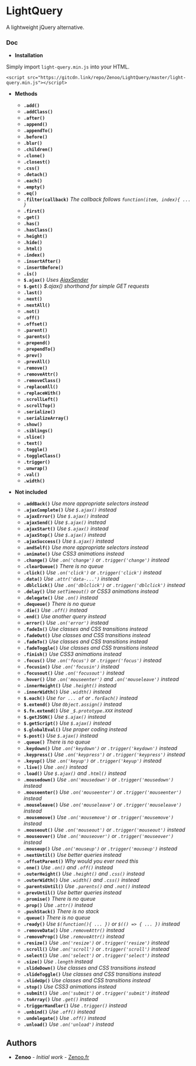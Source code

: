 # LightQuery

A lightweight jQuery alternative.

### Doc

* **Installation**

Simply import `light-query.min.js` into your HTML.
```
<script src="https://gitcdn.link/repo/Zenoo/LightQuery/master/light-query.min.js"></script>	
```

* **Methods**

  * **`.add()`**
  * **`.addClass()`**
  * **`.after()`**
  * **`.append()`**
  * **`.appendTo()`**
  * **`.before()`**
  * **`.blur()`**
  * **`.children()`**
  * **`.clone()`**
  * **`.closest()`**
  * **`.css()`**
  * **`.detach()`**
  * **`.each()`**
  * **`.empty()`**
  * **`.eq()`**
  * **`.filter(callback)`** *The callback follows `function(item, index){ ... }`*
  * **`.first()`**
  * **`.get()`**
  * **`.has()`**
  * **`.hasClass()`**
  * **`.height()`**
  * **`.hide()`**
  * **`.html()`**
  * **`.index()`**
  * **`.insertAfter()`**
  * **`.insertBefore()`**
  * **`.is()`**
  * **`$.ajax()`** *Uses [AjaxSender](https://github.com/Zenoo/ajax-sender)*
  * **`$.get()`** *$.ajax() shorthand for simple GET requests*
  * **`.last()`**
  * **`.next()`**
  * **`.nextAll()`**
  * **`.not()`**
  * **`.off()`**
  * **`.offset()`**
  * **`.parent()`**
  * **`.parents()`**
  * **`.prepend()`**
  * **`.prependTo()`**
  * **`.prev()`**
  * **`.prevAll()`**
  * **`.remove()`**
  * **`.removeAttr()`**
  * **`.removeClass()`**
  * **`.replaceAll()`**
  * **`.replaceWith()`**
  * **`.scrollLeft()`**
  * **`.scrollTop()`**
  * **`.serialize()`**
  * **`.serializeArray()`**
  * **`.show()`**
  * **`.siblings()`**
  * **`.slice()`**
  * **`.text()`**
  * **`.toggle()`**
  * **`.toggleClass()`**
  * **`.trigger()`**
  * **`.unwrap()`**
  * **`.val()`**
  * **`.width()`**


* **Not included**

  * **`.addBack()`** *Use more appropriate selectors instead*
  * **`.ajaxComplete()`** *Use `$.ajax()` instead*
  * **`.ajaxError()`** *Use `$.ajax()` instead*
  * **`.ajaxSend()`** *Use `$.ajax()` instead*
  * **`.ajaxStart()`** *Use `$.ajax()` instead*
  * **`.ajaxStop()`** *Use `$.ajax()` instead*
  * **`.ajaxSuccess()`** *Use `$.ajax()` instead*
  * **`.andSelf()`** *Use more appropriate selectors instead*
  * **`.animate()`** *Use CSS3 animations instead*
  * **`.change()`** *Use `.on('change')` or `.trigger('change')` instead*
  * **`.clearQueue()`** *There is no queue*
  * **`.click()`** *Use `.on('click')` or `.trigger('click')` instead*
  * **`.data()`** *Use `.attr('data-...')` instead*
  * **`.dblclick()`** *Use `.on('dblclick')` or `.trigger('dblclick')` instead*
  * **`.delay()`** *Use `setTimeout()` or CSS3 animations instead*
  * **`.delegate()`** *Use `.on()` instead*
  * **`.dequeue()`** *There is no queue*
  * **`.die()`** *Use `.off()` instead*
  * **`.end()`** *Use another query instead*
  * **`.error()`** *Use `.on('error')` instead*
  * **`.fadeIn()`** *Use classes and CSS transitions instead*
  * **`.fadeOut()`** *Use classes and CSS transitions instead*
  * **`.fadeTo()`** *Use classes and CSS transitions instead*
  * **`.fadeToggle()`** *Use classes and CSS transitions instead*
  * **`.finish()`** *Use CSS3 animations instead*
  * **`.focus()`** *Use `.on('focus')` or `.trigger('focus')` instead*
  * **`.focusin()`** *Use `.on('focusin')` instead*
  * **`.focusout()`** *Use `.on('focusout')` instead*
  * **`.hover()`** *Use `.on('mouseenter')` and `.on('mouseleave')` instead*
  * **`.innerHeight()`** *Use `.height()` instead*
  * **`.innerWidth()`** *Use `.width()` instead*
  * **`$.each()`** *Use `for ... of` or `.forEach()` instead*
  * **`$.extend()`** *Use `Object.assign()` instead*
  * **`$.fn.extend()`** *Use `_$.prototype.XXX` instead*
  * **`$.getJSON()`** *Use `$.ajax()` instead*
  * **`$.getScript()`** *Use `$.ajax()` instead*
  * **`$.globalEval()`** *Use proper coding instead*
  * **`$.post()`** *Use `$.ajax()` instead*
  * **`.queue()`** *There is no queue*
  * **`.keydown()`** *Use `.on('keydown')` or `.trigger('keydown')` instead*
  * **`.keypress()`** *Use `.on('keypress')` or `.trigger('keypress')` instead*
  * **`.keyup()`** *Use `.on('keyup')` or `.trigger('keyup')` instead*
  * **`.live()`** *Use `.on()` instead*
  * **`.load()`** *Use `$.ajax()` and `.html()` instead*
  * **`.mousedown()`** *Use `.on('mousedown')` or `.trigger('mousedown')` instead*
  * **`.mouseenter()`** *Use `.on('mouseenter')` or `.trigger('mouseenter')` instead*
  * **`.mouseleave()`** *Use `.on('mouseleave')` or `.trigger('mouseleave')` instead*
  * **`.mousemove()`** *Use `.on('mousemove')` or `.trigger('mousemove')` instead*
  * **`.mouseout()`** *Use `.on('mouseout')` or `.trigger('mouseout')` instead*
  * **`.mouseover()`** *Use `.on('mouseover')` or `.trigger('mouseover')` instead*
  * **`.mouseup()`** *Use `.on('mouseup')` or `.trigger('mouseup')` instead*
  * **`.nextUntil()`** *Use better queries instead*
  * **`.offsetParent()`** *Why would you ever need this*
  * **`.one()`** *Use `.on()` and `.off()` instead*
  * **`.outerHeight()`** *Use `.height()` and `.css()` instead*
  * **`.outerWidth()`** *Use `.width()` and `.css()` instead*
  * **`.parentsUntil()`** *Use `.parents()` and `.not()` instead*
  * **`.prevUntil()`** *Use better queries instead*
  * **`.promise()`** *There is no queue*
  * **`.prop()`** *Use `.attr()` instead*
  * **`.pushStack()`** *There is no stack*
  * **`.queue()`** *There is no queue*
  * **`.ready()`** *Use `$(function(){ ... })` or `$(() => { ... })` instead*
  * **`.removeData()`** *Use `.removeAttr()` instead*
  * **`.removeProp()`** *Use `.removeAttr()` instead*
  * **`.resize()`** *Use `.on('resize')` or `.trigger('resize')` instead*
  * **`.scroll()`** *Use `.on('scroll')` or `.trigger('scroll')` instead*
  * **`.select()`** *Use `.on('select')` or `.trigger('select')` instead*
  * **`.size()`** *Use `.length` instead*
  * **`.slideDown()`** *Use classes and CSS transitions instead*
  * **`.slideToggle()`** *Use classes and CSS transitions instead*
  * **`.slideUp()`** *Use classes and CSS transitions instead*
  * **`.stop()`** *Use CSS3 animations instead*
  * **`.submit()`** *Use `.on('submit')` or `.trigger('submit')` instead*
  * **`.toArray()`** *Use `.get()` instead*
  * **`.triggerHandler()`** *Use `.trigger()` instead*
  * **`.unbind()`** *Use `.off()` instead*
  * **`.undelegate()`** *Use `.off()` instead*
  * **`.unload()`** *Use `.on('unload')` instead*

## Authors

* **Zenoo** - *Initial work* - [Zenoo.fr](https://zenoo.fr)